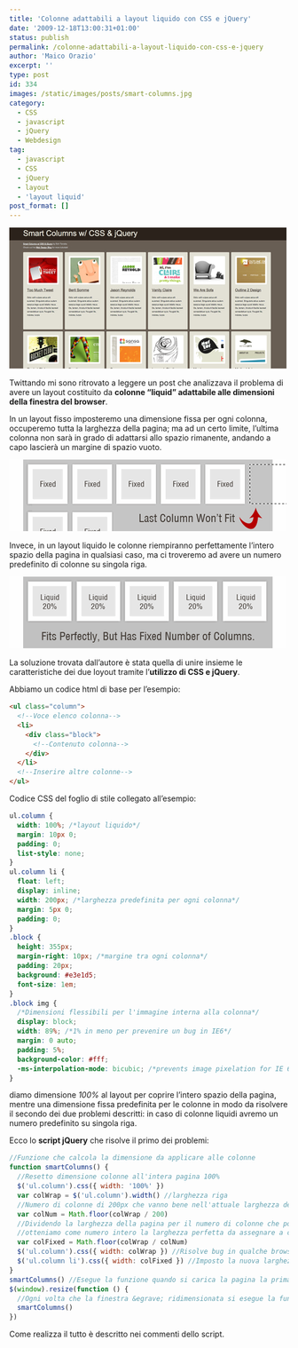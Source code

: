 ```yaml
---
title: 'Colonne adattabili a layout liquido con CSS e jQuery'
date: '2009-12-18T13:00:31+01:00'
status: publish
permalink: /colonne-adattabili-a-layout-liquido-con-css-e-jquery
author: 'Maico Orazio'
excerpt: ''
type: post
id: 334
images: /static/images/posts/smart-columns.jpg
category:
  - CSS
  - javascript
  - jQuery
  - Webdesign
tag:
  - javascript
  - CSS
  - jQuery
  - layout
  - 'layout liquid'
post_format: []
---
```


![smart-columns.jpg](/static/images/posts/smart-columns.jpg)

Twittando mi sono ritrovato a leggere un post che analizzava il problema di avere un layout costituito da **colonne “liquid” adattabile alle dimensioni della finestra del browser**.

In un layout fisso imposteremo una dimensione fissa per ogni colonna, occuperemo tutta la larghezza della pagina; ma ad un certo limite, l’ultima colonna non sarà in grado di adattarsi allo spazio rimanente, andando a capo lascierà un margine di spazio vuoto.

![fixedsample.gif](/static/images/posts/fixedsample.gif)

Invece, in un layout liquido le colonne riempiranno perfettamente l’intero spazio della pagina in qualsiasi caso, ma ci troveremo ad avere un numero predefinito di colonne su singola riga.

![liquidsample.gif](/static/images/posts/liquidsample.gif)

La soluzione trovata dall’autore è stata quella di unire insieme le caratteristiche dei due loyout tramite l’**utilizzo di CSS e jQuery**.

Abbiamo un codice html di base per l’esempio:

```html
<ul class="column">
  <!--Voce elenco colonna-->
  <li>
    <div class="block">
      <!--Contenuto colonna-->
    </div>
  </li>
  <!--Inserire altre colonne-->
</ul>
```

Codice CSS del foglio di stile collegato all’esempio:

```css
ul.column {
  width: 100%; /*layout liquido*/
  margin: 10px 0;
  padding: 0;
  list-style: none;
}
ul.column li {
  float: left;
  display: inline;
  width: 200px; /*larghezza predefinita per ogni colonna*/
  margin: 5px 0;
  padding: 0;
}
.block {
  height: 355px;
  margin-right: 10px; /*margine tra ogni colonna*/
  padding: 20px;
  background: #e3e1d5;
  font-size: 1em;
}
.block img {
  /*Dimensioni flessibili per l'immagine interna alla colonna*/
  display: block;
  width: 89%; /*1% in meno per prevenire un bug in IE6*/
  margin: 0 auto;
  padding: 5%;
  background-color: #fff;
  -ms-interpolation-mode: bicubic; /*prevents image pixelation for IE 6/7 */
}
```

diamo dimensione _100%_ al layout per coprire l’intero spazio della pagina, mentre una dimensione fissa predefinita per le colonne in modo da risolvere il secondo dei due problemi descritti: in caso di colonne liquidi avremo un numero predefinito su singola riga.

Ecco lo **script jQuery** che risolve il primo dei problemi:

```js
//Funzione che calcola la dimensione da applicare alle colonne
function smartColumns() {
  //Resetto dimensione colonne all'intera pagina 100%
  $('ul.column').css({ width: '100%' })
  var colWrap = $('ul.column').width() //larghezza riga
  //Numero di colonne di 200px che vanno bene nell'attuale larghezza della pagina
  var colNum = Math.floor(colWrap / 200)
  //Dividendo la larghezza della pagina per il numero di colonne che possono andare bene,
  //otteniamo come numero intero la larghezza perfetta da assegnare a ciascuna colonna
  var colFixed = Math.floor(colWrap / colNum)
  $('ul.column').css({ width: colWrap }) //Risolve bug in qualche browser
  $('ul.column li').css({ width: colFixed }) //Imposto la nuova larghezza alle colonne
}
smartColumns() //Esegue la funzione quando si carica la pagina la prima volta
$(window).resize(function () {
  //Ogni volta che la finestra &egrave; ridimensionata si esegue la funzione
  smartColumns()
})
```

Come realizza il tutto è descritto nei commenti dello script.

